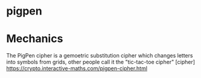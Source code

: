 # pigpen

# Mechanics 

The PigPen cipher is a gemoetric substitution cipher which changes letters into symbols from grids, other people call it the "tic-tac-toe cipher"
[cipher] https://crypto.interactive-maths.com/pigpen-cipher.html

